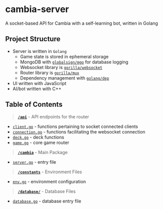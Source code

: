 # cambia-server

A socket-based API for Cambia with a self-learning bot, written in Golang

## Project Structure

* Server is written in `Golang`
  * Game state is stored in ephemeral storage
  * MongoDB with [`globalsign/mgo`](https://github.com/globalsign/mgo) for database logging
  * Websocket library is [`gorilla/websocket`](https://github.com/gorilla/websocket)
  * Router library is [`gorilla/mux`](https://github.com/gorilla/mux)
  * Dependency management with [`golang/dep`](https://github.com/golang/dep)
* UI written with JavaScript
* AI/bot written with C++

## Table of Contents

> **[`/api`](./api)** - API endpoints for the router

* [`client.go`](./api/client.go) - functions pertaining to socket connected clients
* [`connection.go`](./api/connection.go) - functions facilitating the websocket connection
* [`deck.go`](./api/deck.go) - deck functions
* [`game.go`](./api/game.go) - core game router

> **[`/cambia`](./cambia)** - Main Package

* [`server.go`](./cambia/server.go) - entry file

> **[`/constants`](./constants)** - Environment Files

* [`env.go`](./constants/env.go) - environment configuration

> **[`/database/`](./database)** - Database Files

* [`database.go`](./database/database.go) - database entry file